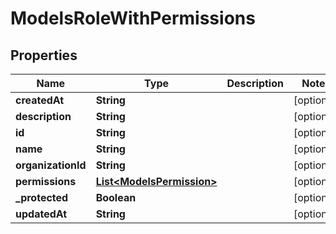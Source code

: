 

# ModelsRoleWithPermissions


## Properties

| Name | Type | Description | Notes |
|------------ | ------------- | ------------- | -------------|
|**createdAt** | **String** |  |  [optional] |
|**description** | **String** |  |  [optional] |
|**id** | **String** |  |  [optional] |
|**name** | **String** |  |  [optional] |
|**organizationId** | **String** |  |  [optional] |
|**permissions** | [**List&lt;ModelsPermission&gt;**](ModelsPermission.md) |  |  [optional] |
|**_protected** | **Boolean** |  |  [optional] |
|**updatedAt** | **String** |  |  [optional] |



